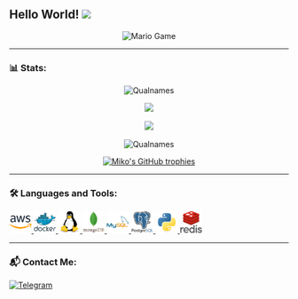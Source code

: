 ## Hello World! <img src="https://github.com/TheDudeThatCode/TheDudeThatCode/blob/master/Assets/Earth.gif" width="25px">

<p align="center">
  <img src="https://github.com/TheDudeThatCode/TheDudeThatCode/blob/master/Assets/Mario_Gameplay.gif" alt="Mario Game" width="980">
</p>

---

### 📊 Stats:

<p align="center">
  <img src="https://komarev.com/ghpvc/?username=Qualnames&label=Profile%20views&color=0e75b6&style=flat" alt="Qualnames" />
</p>

<p align="center">
  <a href="https://github.com/Qualnames">
    <img src="https://github-readme-stats.vercel.app/api/top-langs/?username=Qualnames&theme=radical&layout=compact" />
  </a>
</p>

<p align="center">
  <a href="https://github.com/Qualnames">
    <img src="https://github-readme-stats.vercel.app/api?username=Qualnames&show_icons=true&theme=radical" />
  </a>
</p>

<p align="center">
  <img src="https://github-readme-streak-stats.herokuapp.com/?user=Qualnames&theme=radical" alt="Qualnames" />
</p>

<p align="center">
  <a href="https://github.com/Qualnames">
    <img src="https://github-profile-trophy.vercel.app/?username=Qualnames&row=2&column=3&theme=onedark" alt="Miko's GitHub trophies" />
  </a>
</p>

---

### 🛠️ Languages and Tools:

<p align="left">
  <a href="https://aws.amazon.com" target="_blank" rel="noreferrer">
    <img src="https://raw.githubusercontent.com/devicons/devicon/master/icons/amazonwebservices/amazonwebservices-original-wordmark.svg" alt="aws" width="40" height="40"/>
  </a>
  <a href="https://www.docker.com/" target="_blank" rel="noreferrer">
    <img src="https://raw.githubusercontent.com/devicons/devicon/master/icons/docker/docker-original-wordmark.svg" alt="docker" width="40" height="40"/>
  </a>
  <a href="https://www.linux.org/" target="_blank" rel="noreferrer">
    <img src="https://raw.githubusercontent.com/devicons/devicon/master/icons/linux/linux-original.svg" alt="linux" width="40" height="40"/>
  </a>
  <a href="https://www.mongodb.com/" target="_blank" rel="noreferrer">
    <img src="https://raw.githubusercontent.com/devicons/devicon/master/icons/mongodb/mongodb-original-wordmark.svg" alt="mongodb" width="40" height="40"/>
  </a>
  <a href="https://www.mysql.com/" target="_blank" rel="noreferrer">
    <img src="https://raw.githubusercontent.com/devicons/devicon/master/icons/mysql/mysql-original-wordmark.svg" alt="mysql" width="40" height="40"/>
  </a>
  <a href="https://www.postgresql.org" target="_blank" rel="noreferrer">
    <img src="https://raw.githubusercontent.com/devicons/devicon/master/icons/postgresql/postgresql-original-wordmark.svg" alt="postgresql" width="40" height="40"/>
  </a>
  <a href="https://www.python.org" target="_blank" rel="noreferrer">
    <img src="https://raw.githubusercontent.com/devicons/devicon/master/icons/python/python-original.svg" alt="python" width="40" height="40"/>
  </a>
  <a href="https://redis.io" target="_blank" rel="noreferrer">
    <img src="https://raw.githubusercontent.com/devicons/devicon/master/icons/redis/redis-original-wordmark.svg" alt="redis" width="40" height="40"/>
  </a>
</p>

---

### 📬 Contact Me:

<p align="left">
  <a href="https://t.me/Qualname" target="_blank">
    <img src="https://img.shields.io/badge/Miko-30302f?style=flat&logo=telegram" alt="Telegram" />
  </a>
</p>

